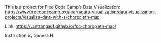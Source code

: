 This is a project for Free Code Camp's Data Visualization: https://www.freecodecamp.org/learn/data-visualization/data-visualization-projects/visualize-data-with-a-choropleth-map

Link: https://vantrangaof.github.io/fcc-choropleth-map/

Instruction by Ganesh H
